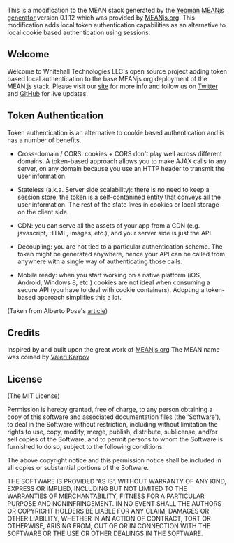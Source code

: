 This is a modification to the MEAN stack generated by the [Yeoman](http://yeoman.io/) [MEANjs generator](https://github.com/meanjs/generator-meanjs) version 0.1.12 which was provided by [MEANjs.org](http://meanjs.org/). This modification adds local token authentication capabilities as an alternative to local cookie based authentication using sessions. 

## Welcome
Welcome to Whitehall Technologies LLC's open source project adding token based local authentication to the base MEANjs.org deployment of the MEAN.js stack. Please visit our [site](http://www.whitehall.io) for more info and follow us on [Twitter](https://twitter.com/castlewhitehall) and [GitHub](https://github.com/castlewhitehall) for live updates.

## Token Authentication
Token authentication is an alternative to cookie based authentication and is has a number of benefits.

* Cross-domain / CORS: cookies + CORS don't play well across different domains. A token-based approach allows you to make AJAX calls to any server, on any domain because you use an HTTP header to transmit the user information.

* Stateless (a.k.a. Server side scalability): there is no need to keep a session store, the token is a self-contanined entity that conveys all the user information. The rest of the state lives in cookies or local storage on the client side.

* CDN: you can serve all the assets of your app from a CDN (e.g. javascript, HTML, images, etc.), and your server side is just the API.

* Decoupling: you are not tied to a particular authentication scheme. The token might be generated anywhere, hence your API can be called from anywhere with a single way of authenticating those calls.

* Mobile ready: when you start working on a native platform (iOS, Android, Windows 8, etc.) cookies are not ideal when consuming a secure API (you have to deal with cookie containers). Adopting a token-based approach simplifies this a lot.

(Taken from Alberto Pose's [article](https://auth0.com/blog/2014/01/07/angularjs-authentication-with-cookies-vs-token/))


## Credits
Inspired by and built upon the great work of [MEANjs.org](http://meanjs.org/)
The MEAN name was coined by [Valeri Karpov](http://blog.mongodb.org/post/49262866911/the-mean-stack-mongodb-expressjs-angularjs-and)

## License
(The MIT License)

Permission is hereby granted, free of charge, to any person obtaining
a copy of this software and associated documentation files (the
'Software'), to deal in the Software without restriction, including
without limitation the rights to use, copy, modify, merge, publish,
distribute, sublicense, and/or sell copies of the Software, and to
permit persons to whom the Software is furnished to do so, subject to
the following conditions:

The above copyright notice and this permission notice shall be
included in all copies or substantial portions of the Software.

THE SOFTWARE IS PROVIDED 'AS IS', WITHOUT WARRANTY OF ANY KIND,
EXPRESS OR IMPLIED, INCLUDING BUT NOT LIMITED TO THE WARRANTIES OF
MERCHANTABILITY, FITNESS FOR A PARTICULAR PURPOSE AND NONINFRINGEMENT.
IN NO EVENT SHALL THE AUTHORS OR COPYRIGHT HOLDERS BE LIABLE FOR ANY
CLAIM, DAMAGES OR OTHER LIABILITY, WHETHER IN AN ACTION OF CONTRACT,
TORT OR OTHERWISE, ARISING FROM, OUT OF OR IN CONNECTION WITH THE
SOFTWARE OR THE USE OR OTHER DEALINGS IN THE SOFTWARE.
